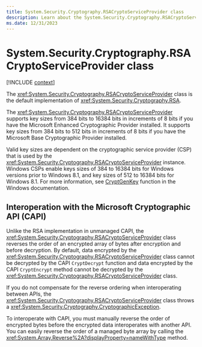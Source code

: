 ```yaml
---
title: System.Security.Cryptography.RSACryptoServiceProvider class
description: Learn about the System.Security.Cryptography.RSACryptoServiceProvider class.
ms.date: 12/31/2023
---
```

# System.Security.Cryptography.RSACryptoServiceProvider class

[!INCLUDE [context](includes/context.md)]

The <xref:System.Security.Cryptography.RSACryptoServiceProvider> class is the default implementation of <xref:System.Security.Cryptography.RSA>.

The <xref:System.Security.Cryptography.RSACryptoServiceProvider> supports key sizes from 384 bits to 16384 bits in increments of 8 bits if you have the Microsoft Enhanced Cryptographic Provider installed. It supports key sizes from 384 bits to 512 bits in increments of 8 bits if you have the Microsoft Base Cryptographic Provider installed.

Valid key sizes are dependent on the cryptographic service provider (CSP) that is used by the <xref:System.Security.Cryptography.RSACryptoServiceProvider> instance. Windows CSPs enable keys sizes of 384 to 16384 bits for Windows versions prior to Windows 8.1, and key sizes of 512 to 16384 bits for Windows 8.1. For more information, see [CryptGenKey](/windows/win32/api/wincrypt/nf-wincrypt-cryptgenkey) function in the Windows documentation.

## Interoperation with the Microsoft Cryptographic API (CAPI)

Unlike the RSA implementation in unmanaged CAPI, the <xref:System.Security.Cryptography.RSACryptoServiceProvider> class reverses the order of an encrypted array of bytes after encryption and before decryption. By default, data encrypted by the <xref:System.Security.Cryptography.RSACryptoServiceProvider> class cannot be decrypted by the CAPI `CryptDecrypt` function and data encrypted by the CAPI `CryptEncrypt` method cannot be decrypted by the <xref:System.Security.Cryptography.RSACryptoServiceProvider> class.

If you do not compensate for the reverse ordering when interoperating between APIs, the <xref:System.Security.Cryptography.RSACryptoServiceProvider> class throws a <xref:System.Security.Cryptography.CryptographicException>.

To interoperate with CAPI, you must manually reverse the order of encrypted bytes before the encrypted data interoperates with another API. You can easily reverse the order of a managed byte array by calling the <xref:System.Array.Reverse%2A?displayProperty=nameWithType> method.
